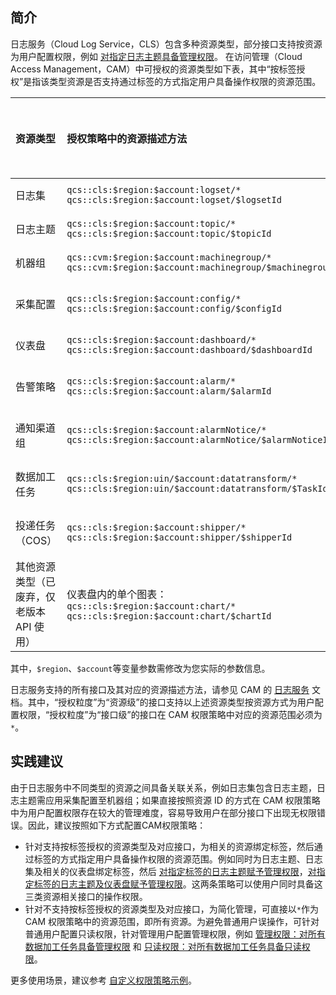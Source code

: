 ## 简介

日志服务（Cloud Log Service，CLS）包含多种资源类型，部分接口支持按资源为用户配置权限，例如 [对指定日志主题具备管理权限](https://cloud.tencent.com/document/product/614/68374#.E4.BD.BF.E7.94.A8.E6.8E.A7.E5.88.B6.E5.8F.B0.E6.A3.80.E7.B4.A2.E6.97.A5.E5.BF.97)。
在访问管理（Cloud Access Management，CAM）中可授权的资源类型如下表，其中“按标签授权”是指该类型资源是否支持通过标签的方式指定用户具备操作权限的资源范围。

| 资源类型                                | 授权策略中的资源描述方法                                     | 按标签授权 |
| :-------------------------------------- | :----------------------------------------------------------- | ---------- |
| 日志集                                  | `qcs::cls:$region:$account:logset/*`<br />`qcs::cls:$region:$account:logset/$logsetId` | 支持       |
| 日志主题                                | `qcs::cls:$region:$account:topic/*`<br />`qcs::cls:$region:$account:topic/$topicId` | 支持       |
| 机器组                                  | `qcs::cvm:$region:$account:machinegroup/*`<br />`qcs::cvm:$region:$account:machinegroup/$machinegroupId` | 支持       |
| 采集配置                                | `qcs::cls:$region:$account:config/*`<br />`qcs::cls:$region:$account:config/$configId` | 不支持     |
| 仪表盘                                  | `qcs::cls:$region:$account:dashboard/*`<br />`qcs::cls:$region:$account:dashboard/$dashboardId` | 支持       |
| 告警策略                                | `qcs::cls:$region:$account:alarm/*`<br />`qcs::cls:$region:$account:alarm/$alarmId` | 不支持     |
| 通知渠道组                              | `qcs::cls:$region:$account:alarmNotice/*`<br />`qcs::cls:$region:$account:alarmNotice/$alarmNoticeId` | 不支持     |
| 数据加工任务                            | `qcs::cls:$region:uin/$account:datatransform/*`<br />`qcs::cls:$region:uin/$account:datatransform/$TaskId` | 不支持     |
| 投递任务（COS）                         | `qcs::cls:$region:$account:shipper/*`<br />`qcs::cls:$region:$account:shipper/$shipperId` | 不支持     |
| 其他资源类型（已废弃，仅老版本 API 使用） | 仪表盘内的单个图表：<br />`qcs::cls:$region:$account:chart/*`<br />`qcs::cls:$region:$account:chart/$chartId` | 不支持     |

其中，`$region`、`$account`等变量参数需修改为您实际的参数信息。

日志服务支持的所有接口及其对应的资源描述方法，请参见 CAM 的 [日志服务](https://cloud.tencent.com/document/product/598/69898) 文档。其中，“授权粒度”为“资源级”的接口支持以上述资源类型按资源方式为用户配置权限，“授权粒度”为“接口级”的接口在 CAM 权限策略中对应的资源范围必须为`*`。


## 实践建议

由于日志服务中不同类型的资源之间具备关联关系，例如日志集包含日志主题，日志主题需应用采集配置至机器组；如果直接按照资源 ID 的方式在 CAM 权限策略中为用户配置权限存在较大的管理难度，容易导致用户在部分接口下出现无权限错误。因此，建议按照如下方式配置CAM权限策略：
- 针对支持按标签授权的资源类型及对应接口，为相关的资源绑定标签，然后通过标签的方式指定用户具备操作权限的资源范围。例如同时为日志主题、日志集及相关的仪表盘绑定标签，然后 [对指定标签的日志主题赋予管理权限](https://cloud.tencent.com/document/product/614/68374#.E4.BD.BF.E7.94.A8.E6.8E.A7.E5.88.B6.E5.8F.B0.E6.A3.80.E7.B4.A2.E6.97.A5.E5.BF.97)，[对指定标签的日志主题及仪表盘赋予管理权限](https://cloud.tencent.com/document/product/614/68374#.E9.80.9A.E8.BF.87.E4.BB.AA.E8.A1.A8.E7.9B.98.E5.88.86.E6.9E.90.E6.97.A5.E5.BF.97)。这两条策略可以使用户同时具备这三类资源相关接口的操作权限。
- 针对不支持按标签授权的资源类型及对应接口，为简化管理，可直接以`*`作为 CAM 权限策略中的资源范围，即所有资源。为避免普通用户误操作，可针对普通用户配置只读权限，针对管理用户配置管理权限，例如 [管理权限：对所有数据加工任务具备管理权限](https://cloud.tencent.com/document/product/614/68374#.E6.95.B0.E6.8D.AE.E5.8A.A0.E5.B7.A5.E7.9B.B8.E5.85.B3) 和 [只读权限：对所有数据加工任务具备只读权限](https://cloud.tencent.com/document/product/614/68374#.E6.95.B0.E6.8D.AE.E5.8A.A0.E5.B7.A5.E7.9B.B8.E5.85.B3)。

更多使用场景，建议参考 [自定义权限策略示例](https://cloud.tencent.com/document/product/614/68374)。

